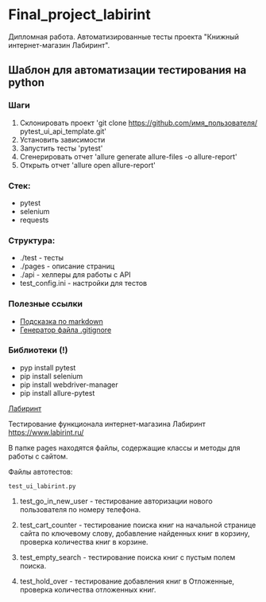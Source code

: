 # Final_project_labirint
Дипломная работа. Автоматизированные тесты проекта "Книжный интернет-магазин Лабиринт".

## Шаблон для автоматизации тестирования на python

### Шаги
1. Склонировать проект 'git clone https://github.com/имя_пользователя/
   pytest_ui_api_template.git'
2. Установить зависимости
3. Запустить тесты 'pytest'
4. Сгенерировать отчет 'allure generate allure-files -o allure-report'
5. Открыть отчет 'allure open allure-report'

### Стек:
- pytest
- selenium
- requests

### Структура:
- ./test - тесты
- ./pages - описание страниц
- ./api - хелперы для работы с API
-  test_config.ini - настройки для тестов


### Полезные ссылки
- [Подсказка по markdown](https://www.markdownguide.org/basic-syntax/)
- [Генератор файла .gitignore](https://www.toptal.com/developers/gitignore)

### Библиотеки (!)
- pyp install pytest
- pip install selenium
- pip install webdriver-manager
- pip install allure-pytest


[Лабиринт](https://www.labirint.ru)

Тестирование функционала интернет-магазина Лабиринт https://www.labirint.ru/

В папке pages находятся файлы, содержащие классы и методы для работы с сайтом.

Файлы автотестов:

    test_ui_labirint.py

1. test_go_in_new_user - тестирование авторизации нового пользователя по номеру телефона.

2. test_cart_counter - тестирование поиска книг на начальной странице сайта по ключевому слову, добавление найденных книг в корзину,
   проверка количества книг в корзине.

3. test_empty_search - тестирование поиска книг с пустым полем поиска.

4. test_hold_over - тестирование добавления книг в Отложенные, проверка количества отложенных книг. 

   